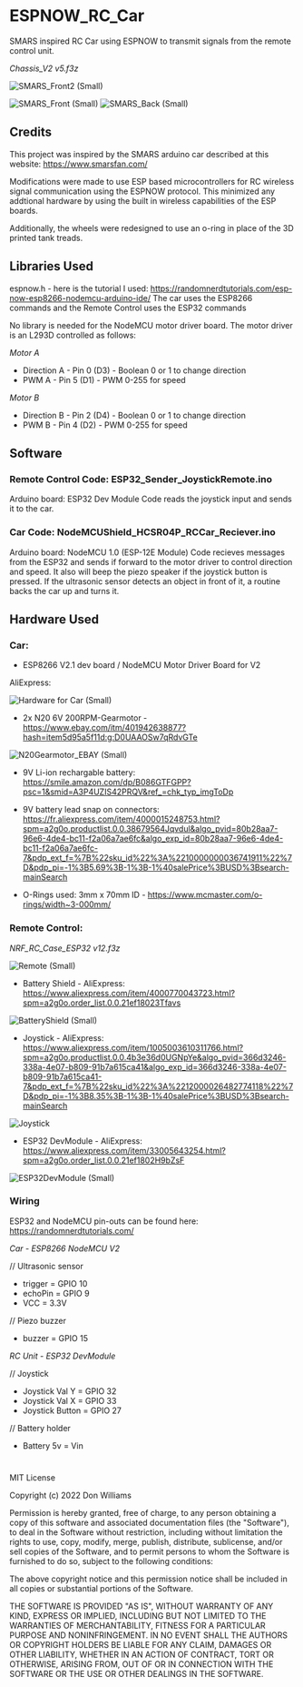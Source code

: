 # ESPNOW_RC_Car
SMARS inspired RC Car using ESPNOW to transmit signals from the remote control unit.

*Chassis_V2 v5.f3z*

![SMARS_Front2 (Small)](https://user-images.githubusercontent.com/31633408/154858392-5e5795cd-c237-4288-9b03-29d3a9e27979.JPG)

![SMARS_Front (Small)](https://user-images.githubusercontent.com/31633408/154858401-9d689487-f38e-4935-af7b-f4cb5bdc9f87.JPG)
![SMARS_Back (Small)](https://user-images.githubusercontent.com/31633408/154858432-4f8d7abb-6e49-4147-b6e9-5ac400514986.JPG)

## Credits
This project was inspired by the SMARS arduino car described at this website:  https://www.smarsfan.com/ 

Modifications were made to use ESP based microcontrollers for RC wireless signal communication using the ESPNOW protocol. This minimized any addtional hardware by using the built in wireless capabilities of the ESP boards.  

Additionally, the wheels were redesigned to use an o-ring in place of the 3D printed tank treads.

## Libraries Used
espnow.h - here is the tutorial I used:  https://randomnerdtutorials.com/esp-now-esp8266-nodemcu-arduino-ide/
The car uses the ESP8266 commands and the Remote Control uses the ESP32 commands

No library is needed for the NodeMCU motor driver board.  The motor driver is an L293D controlled as follows:

*Motor A*
*   Direction A - Pin 0 (D3) - Boolean 0 or 1 to change direction
*   PWM A - Pin 5 (D1) - PWM 0-255 for speed

*Motor B*
*   Direction B - Pin 2 (D4) - Boolean 0 or 1 to change direction
*   PWM B - Pin 4 (D2) - PWM 0-255 for speed

## Software

### Remote Control Code: ESP32_Sender_JoystickRemote.ino

Arduino board:  ESP32 Dev Module
Code reads the joystick input and sends it to the car.

### Car Code:  NodeMCUShield_HCSR04P_RCCar_Reciever.ino

Arduino board:  NodeMCU 1.0 (ESP-12E Module)
Code recieves messages from the ESP32 and sends if forward to the motor driver to control direction and speed.  It also will beep the piezo speaker if the joystick button is pressed.  If the ultrasonic sensor detects an object in front of it, a routine backs the car up and turns it.

## Hardware Used
### Car:

* ESP8266 V2.1 dev board / NodeMCU Motor Driver Board for V2

AliExpress:

![Hardware for Car (Small)](https://user-images.githubusercontent.com/31633408/154859309-e9f4c030-92cf-432e-9de8-466fb84d33d9.png)

* 2x N20 6V 200RPM-Gearmotor - https://www.ebay.com/itm/401942638877?hash=item5d95a5f11d:g:D0UAAOSw7qRdvGTe

![N20Gearmotor_EBAY (Small)](https://user-images.githubusercontent.com/31633408/154859640-fb53e11e-c439-4eb9-92da-47428377f409.png)

* 9V Li-ion rechargable battery:  https://smile.amazon.com/dp/B086GTFGPP?psc=1&smid=A3P4UZIS42PRQV&ref_=chk_typ_imgToDp

* 9V battery lead snap on connectors:  https://fr.aliexpress.com/item/4000015248753.html?spm=a2g0o.productlist.0.0.38679564Jqvdul&algo_pvid=80b28aa7-96e6-4de4-bc11-f2a06a7ae6fc&algo_exp_id=80b28aa7-96e6-4de4-bc11-f2a06a7ae6fc-7&pdp_ext_f=%7B%22sku_id%22%3A%2210000000036741911%22%7D&pdp_pi=-1%3B5.69%3B-1%3B-1%40salePrice%3BUSD%3Bsearch-mainSearch

* O-Rings used: 3mm x 70mm ID - https://www.mcmaster.com/o-rings/width~3-000mm/



### Remote Control:

*NRF_RC_Case_ESP32 v12.f3z*

![Remote (Small)](https://user-images.githubusercontent.com/31633408/154870419-98e65940-ab3a-4ba7-a9d4-0412f0565f24.JPG)

* Battery Shield - AliExpress:  https://www.aliexpress.com/item/4000770043723.html?spm=a2g0o.order_list.0.0.21ef18023Tfavs

![BatteryShield (Small)](https://user-images.githubusercontent.com/31633408/154859715-a21fea8a-552e-4508-8b71-5048c8dc13ff.png)

* Joystick - AliExpress:  https://www.aliexpress.com/item/1005003610311766.html?spm=a2g0o.productlist.0.0.4b3e36d0UGNpYe&algo_pvid=366d3246-338a-4e07-b809-91b7a615ca41&algo_exp_id=366d3246-338a-4e07-b809-91b7a615ca41-7&pdp_ext_f=%7B%22sku_id%22%3A%2212000026482774118%22%7D&pdp_pi=-1%3B8.35%3B-1%3B-1%40salePrice%3BUSD%3Bsearch-mainSearch

![Joystick](https://user-images.githubusercontent.com/31633408/154859898-225f9219-8ac5-4464-83e6-9c9e899687ce.png)

* ESP32 DevModule - AliExpress:  https://www.aliexpress.com/item/33005643254.html?spm=a2g0o.order_list.0.0.21ef1802H9bZsF

![ESP32DevModule (Small)](https://user-images.githubusercontent.com/31633408/154870682-14bb8aa2-2308-4b67-b38d-94db83824840.png)

### Wiring
ESP32 and NodeMCU pin-outs can be found here:  https://randomnerdtutorials.com/

*Car - ESP8266 NodeMCU V2*

// Ultrasonic sensor
* trigger = GPIO 10
* echoPin = GPIO 9
* VCC = 3.3V

// Piezo buzzer
* buzzer = GPIO 15

*RC Unit - ESP32 DevModule*

// Joystick
* Joystick Val Y = GPIO 32
* Joystick Val X = GPIO 33
* Joystick Button = GPIO 27

// Battery holder
* Battery 5v = Vin


# 
MIT License

Copyright (c) 2022 Don Williams

Permission is hereby granted, free of charge, to any person obtaining a copy
of this software and associated documentation files (the "Software"), to deal
in the Software without restriction, including without limitation the rights
to use, copy, modify, merge, publish, distribute, sublicense, and/or sell
copies of the Software, and to permit persons to whom the Software is
furnished to do so, subject to the following conditions:

The above copyright notice and this permission notice shall be included in all
copies or substantial portions of the Software.

THE SOFTWARE IS PROVIDED "AS IS", WITHOUT WARRANTY OF ANY KIND, EXPRESS OR
IMPLIED, INCLUDING BUT NOT LIMITED TO THE WARRANTIES OF MERCHANTABILITY,
FITNESS FOR A PARTICULAR PURPOSE AND NONINFRINGEMENT. IN NO EVENT SHALL THE
AUTHORS OR COPYRIGHT HOLDERS BE LIABLE FOR ANY CLAIM, DAMAGES OR OTHER
LIABILITY, WHETHER IN AN ACTION OF CONTRACT, TORT OR OTHERWISE, ARISING FROM,
OUT OF OR IN CONNECTION WITH THE SOFTWARE OR THE USE OR OTHER DEALINGS IN THE
SOFTWARE.

